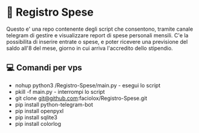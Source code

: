 # 🚀 Registro Spese
Questo e' una repo contenente degli script che consentono, tramite canale telegram di gestire e visualizzare report
di spese personali mensili.
C'e la possibilita di inserire entrate o spese, e poter ricevere una previsione del saldo  all'8 del mese,
giorno in cui arriva l'accredito dello stipendio.








## 💻 Comandi per vps

* nohup python3 /Registro-Spese/main.py  - esegui lo script
* pkill -f main.py - interrompi lo script
* git clone git@github.com:faciolox/Registro-Spese.git
* pip install python-telegram-bot
* pip install openpyxl
* pip install sqlite3
* pip install colorlog
